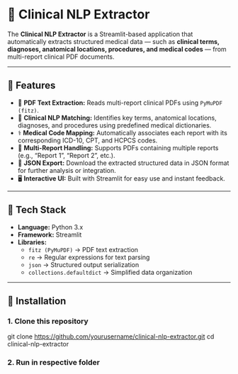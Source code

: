 # 🧠 Clinical NLP Extractor

The **Clinical NLP Extractor** is a Streamlit-based application that automatically extracts structured medical data — such as **clinical terms, diagnoses, anatomical locations, procedures, and medical codes** — from multi-report clinical PDF documents.

---

## 🚀 Features

- 📄 **PDF Text Extraction:** Reads multi-report clinical PDFs using `PyMuPDF (fitz)`.
- 🧬 **Clinical NLP Matching:** Identifies key terms, anatomical locations, diagnoses, and procedures using predefined medical dictionaries.
- ⚕️ **Medical Code Mapping:** Automatically associates each report with its corresponding ICD-10, CPT, and HCPCS codes.
- 🧾 **Multi-Report Handling:** Supports PDFs containing multiple reports (e.g., “Report 1”, “Report 2”, etc.).
- 💾 **JSON Export:** Download the extracted structured data in JSON format for further analysis or integration.
- 🖥️ **Interactive UI:** Built with Streamlit for easy use and instant feedback.

---

## 🧩 Tech Stack

- **Language:** Python 3.x  
- **Framework:** Streamlit  
- **Libraries:**  
  - `fitz (PyMuPDF)` → PDF text extraction  
  - `re` → Regular expressions for text parsing  
  - `json` → Structured output serialization  
  - `collections.defaultdict` → Simplified data organization  

---

## 🧰 Installation

### 1. Clone this repository

git clone https://github.com/yourusername/clinical-nlp-extractor.git
cd clinical-nlp-extractor
### 2. Run in respective folder
